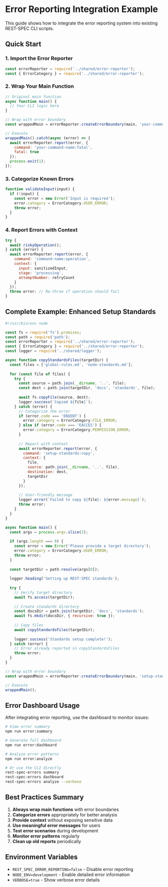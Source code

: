 # Error Reporting Integration Example

This guide shows how to integrate the error reporting system into existing REST-SPEC CLI scripts.

## Quick Start

### 1. Import the Error Reporter

```javascript
const errorReporter = require('../shared/error-reporter');
const { ErrorCategory } = require('../shared/error-reporter');
```

### 2. Wrap Your Main Function

```javascript
// Original main function
async function main() {
  // Your CLI logic here
}

// Wrap with error boundary
const wrappedMain = errorReporter.createErrorBoundary(main, 'your-command-name');

// Execute
wrappedMain().catch(async (error) => {
  await errorReporter.report(error, {
    command: 'your-command-name:fatal',
    fatal: true
  });
  process.exit(1);
});
```

### 3. Categorize Known Errors

```javascript
function validateInput(input) {
  if (!input) {
    const error = new Error('Input is required');
    error.category = ErrorCategory.USER_ERROR;
    throw error;
  }
}
```

### 4. Report Errors with Context

```javascript
try {
  await riskyOperation();
} catch (error) {
  await errorReporter.report(error, {
    command: 'command-name:operation',
    context: {
      input: sanitizedInput,
      stage: 'processing',
      attemptNumber: retryCount
    }
  });
  throw error; // Re-throw if operation should fail
}
```

## Complete Example: Enhanced Setup Standards

```javascript
#!/usr/bin/env node

const fs = require('fs').promises;
const path = require('path');
const errorReporter = require('../shared/error-reporter');
const { ErrorCategory } = require('../shared/error-reporter');
const logger = require('../shared/logger');

async function copyStandardsFiles(targetDir) {
  const files = ['global-rules.md', 'node-standards.md'];
  
  for (const file of files) {
    try {
      const source = path.join(__dirname, '..', file);
      const dest = path.join(targetDir, 'docs', 'standards', file);
      
      await fs.copyFile(source, dest);
      logger.success(`Copied ${file}`);
    } catch (error) {
      // Categorize the error
      if (error.code === 'ENOENT') {
        error.category = ErrorCategory.FILE_ERROR;
      } else if (error.code === 'EACCES') {
        error.category = ErrorCategory.PERMISSION_ERROR;
      }
      
      // Report with context
      await errorReporter.report(error, {
        command: 'setup-standards:copy',
        context: {
          file,
          source: path.join(__dirname, '..', file),
          destination: dest,
          targetDir
        }
      });
      
      // User-friendly message
      logger.error(`Failed to copy ${file}: ${error.message}`);
      throw error;
    }
  }
}

async function main() {
  const args = process.argv.slice(2);
  
  if (args.length === 0) {
    const error = new Error('Please provide a target directory');
    error.category = ErrorCategory.USER_ERROR;
    throw error;
  }
  
  const targetDir = path.resolve(args[0]);
  
  logger.heading('Setting up REST-SPEC standards');
  
  try {
    // Verify target directory
    await fs.access(targetDir);
    
    // Create standards directory
    const docsDir = path.join(targetDir, 'docs', 'standards');
    await fs.mkdir(docsDir, { recursive: true });
    
    // Copy files
    await copyStandardsFiles(targetDir);
    
    logger.success('Standards setup complete!');
  } catch (error) {
    // Error already reported in copyStandardsFiles
    throw error;
  }
}

// Wrap with error boundary
const wrappedMain = errorReporter.createErrorBoundary(main, 'setup-standards');

// Execute
wrappedMain();
```

## Error Dashboard Usage

After integrating error reporting, use the dashboard to monitor issues:

```bash
# View error summary
npm run error:summary

# Generate full dashboard
npm run error:dashboard

# Analyze error patterns
npm run error:analyze

# Or use the CLI directly
rest-spec-errors summary
rest-spec-errors dashboard
rest-spec-errors analyze --verbose
```

## Best Practices Summary

1. **Always wrap main functions** with error boundaries
2. **Categorize errors** appropriately for better analysis
3. **Provide context** without exposing sensitive data
4. **Use meaningful error messages** for users
5. **Test error scenarios** during development
6. **Monitor error patterns** regularly
7. **Clean up old reports** periodically

## Environment Variables

- `REST_SPEC_ERROR_REPORTING=false` - Disable error reporting
- `NODE_ENV=development` - Enable detailed error information
- `VERBOSE=true` - Show verbose error details